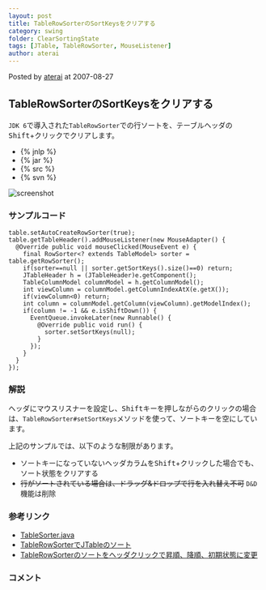 ```yaml
---
layout: post
title: TableRowSorterのSortKeysをクリアする
category: swing
folder: ClearSortingState
tags: [JTable, TableRowSorter, MouseListener]
author: aterai
---
```


Posted by [aterai](http://terai.xrea.jp/aterai.html) at 2007-08-27

## TableRowSorterのSortKeysをクリアする
`JDK 6`で導入された`TableRowSorter`での行ソートを、テーブルヘッダの<kbd>Shift</kbd>+クリックでクリアします。

- {% jnlp %}
- {% jar %}
- {% src %}
- {% svn %}

<!-- dummy comment line for breaking list -->

![screenshot](http://lh3.ggpht.com/_9Z4BYR88imo/TQTJF8YbgvI/AAAAAAAAAT0/NDSO1fqmVNw/s800/ClearSortingState.png)

### サンプルコード
<pre class="prettyprint"><code>table.setAutoCreateRowSorter(true);
table.getTableHeader().addMouseListener(new MouseAdapter() {
  @Override public void mouseClicked(MouseEvent e) {
    final RowSorter&lt;? extends TableModel&gt; sorter = table.getRowSorter();
    if(sorter==null || sorter.getSortKeys().size()==0) return;
    JTableHeader h = (JTableHeader)e.getComponent();
    TableColumnModel columnModel = h.getColumnModel();
    int viewColumn = columnModel.getColumnIndexAtX(e.getX());
    if(viewColumn&lt;0) return;
    int column = columnModel.getColumn(viewColumn).getModelIndex();
    if(column != -1 &amp;&amp; e.isShiftDown()) {
      EventQueue.invokeLater(new Runnable() {
        @Override public void run() {
          sorter.setSortKeys(null);
        }
      });
    }
  }
});
</code></pre>

### 解説
ヘッダにマウスリスナーを設定し、<kbd>Shift</kbd>キーを押しながらのクリックの場合は、`TableRowSorter#setSortKeys`メソッドを使って、ソートキーを空にしています。

上記のサンプルでは、以下のような制限があります。

- ソートキーになっていないヘッダカラムを<kbd>Shift</kbd>+クリックした場合でも、ソート状態をクリアする
- ~~行がソートされている場合は、ドラッグ&ドロップで行を入れ替え不可~~ `D&D`機能は削除

<!-- dummy comment line for breaking list -->

### 参考リンク
- [TableSorter.java](http://docs.oracle.com/javase/tutorial/uiswing/examples/components/TableSorterDemoProject/src/components/TableSorter.java)
- [TableRowSorterでJTableのソート](http://terai.xrea.jp/Swing/TableRowSorter.html)
- [TableRowSorterのソートをヘッダクリックで昇順、降順、初期状態に変更](http://terai.xrea.jp/Swing/TriStateSorting.html)

<!-- dummy comment line for breaking list -->

### コメント
